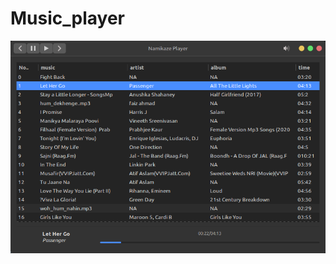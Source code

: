 # Music_player
![Music Player](https://github.com/shazx06/Music_player/blob/master/screenshot.png)

